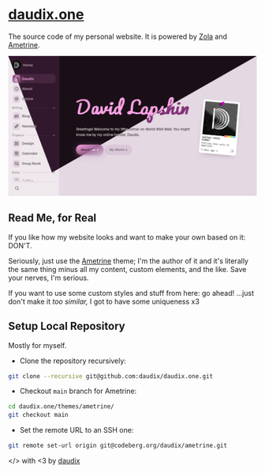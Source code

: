 # [daudix.one](https://daudix.one)

The source code of my personal website. It is powered by [Zola](https://www.getzola.org) and [Ametrine](https://ametrine.daudix.one).

![Screenshot](screenshot.png)

## Read Me, for Real

If you like how my website looks and want to make your own based on it: DON'T.

Seriously, just use the [Ametrine](https://ametrine.daudix.one) theme; I'm the author of it and it's literally the same thing minus all my content, custom elements, and the like. Save your nerves, I'm serious.

If you want to use some custom styles and stuff from here: go ahead! ...just don't make it *too similar,* I got to have some uniqueness x3

## Setup Local Repository

Mostly for myself.

- Clone the repository recursively:

```bash
git clone --recursive git@github.com:daudix/daudix.one.git
```

- Checkout `main` branch for Ametrine:

```bash
cd daudix.one/themes/ametrine/
git checkout main
```

- Set the remote URL to an SSH one:

```bash
git remote set-url origin git@codeberg.org/daudix/ametrine.git
```

</> with <3 by [daudix](https://daudix.one)
